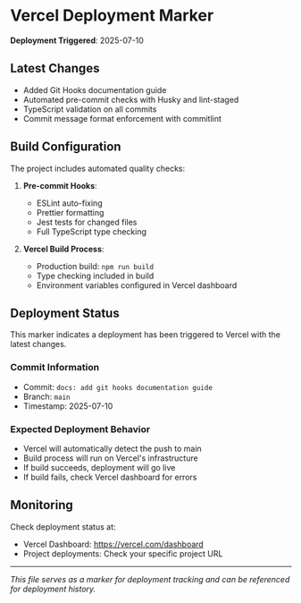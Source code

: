 # Vercel Deployment Marker

**Deployment Triggered**: 2025-07-10

## Latest Changes

- Added Git Hooks documentation guide
- Automated pre-commit checks with Husky and lint-staged
- TypeScript validation on all commits
- Commit message format enforcement with commitlint

## Build Configuration

The project includes automated quality checks:

1. **Pre-commit Hooks**:
   - ESLint auto-fixing
   - Prettier formatting
   - Jest tests for changed files
   - Full TypeScript type checking

2. **Vercel Build Process**:
   - Production build: `npm run build`
   - Type checking included in build
   - Environment variables configured in Vercel dashboard

## Deployment Status

This marker indicates a deployment has been triggered to Vercel with the latest changes.

### Commit Information
- Commit: `docs: add git hooks documentation guide`
- Branch: `main`
- Timestamp: 2025-07-10

### Expected Deployment Behavior
- Vercel will automatically detect the push to main
- Build process will run on Vercel's infrastructure
- If build succeeds, deployment will go live
- If build fails, check Vercel dashboard for errors

## Monitoring

Check deployment status at:
- Vercel Dashboard: https://vercel.com/dashboard
- Project deployments: Check your specific project URL

---
*This file serves as a marker for deployment tracking and can be referenced for deployment history.*
